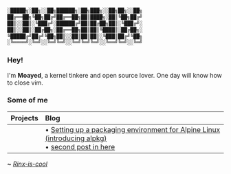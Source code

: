 ```asm                 
░█████╗░██╗░░██╗██████╗░██╗███╗░░██╗██╗░░██╗  
██╔══██╗╚██╗██╔╝██╔══██╗██║████╗░██║╚██╗██╔╝
██║░░██║░╚███╔╝░██████╔╝██║██╔██╗██║░╚███╔╝░   
██║░░██║░██╔██╗░██╔══██╗██║██║╚████║░██╔██╗░   
╚█████╔╝██╔╝╚██╗██║░░██║██║██║░╚███║██╔╝╚██╗
░╚════╝░╚═╝░░╚═╝╚═╝░░╚═╝╚═╝╚═╝░░╚══╝╚═╝░░╚═╝
```
### Hey!

I'm **Moayed**, a kernel tinkere and open source lover. One day will know how to close vim.

### Some of me
|     **Projects**     |      **Blog**        |
| :-------------------- | :-------------------- |
| ``` ``` |<!-- blog starts -->• [Setting up a packaging environment for Alpine Linux (introducing alpkg)](https://0xrinx.is-cool.dev/first/)<br>• [second post in here](https://0xrinx.is-cool.dev/second/)<!-- blog ends --> 

**~** [_Rinx-is-cool_](https://0xRinx.is-cool.dev)

